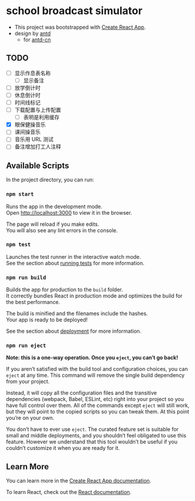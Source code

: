 # school broadcast simulator

- This project was bootstrapped with [Create React App](https://github.com/facebook/create-react-app).
- design by [antd](https://ant-design.antgroup.com/)
  - for [antd-cn](https://ant-design.antgroup.com/docs/react/introduce-cn)

## TODO

- [ ] 显示作息表名称
  - [ ] 显示备注
- [ ] 放学倒计时
- [ ] 休息倒计时
- [ ] 时间线标记
- [ ] 下载配置与上传配置
  - [ ] 表明是利用缓存
- [x] 眼保健操音乐
- [ ] 课间操音乐
- [ ] 音乐用 URL 测试
- [ ] 备注增加打工人注释

## Available Scripts

In the project directory, you can run:

### `npm start`

Runs the app in the development mode.\
Open [http://localhost:3000](http://localhost:3000) to view it in the browser.

The page will reload if you make edits.\
You will also see any lint errors in the console.

### `npm test`

Launches the test runner in the interactive watch mode.\
See the section about [running tests](https://facebook.github.io/create-react-app/docs/running-tests) for more information.

### `npm run build`

Builds the app for production to the `build` folder.\
It correctly bundles React in production mode and optimizes the build for the best performance.

The build is minified and the filenames include the hashes.\
Your app is ready to be deployed!

See the section about [deployment](https://facebook.github.io/create-react-app/docs/deployment) for more information.

### `npm run eject`

**Note: this is a one-way operation. Once you `eject`, you can’t go back!**

If you aren’t satisfied with the build tool and configuration choices, you can `eject` at any time. This command will remove the single build dependency from your project.

Instead, it will copy all the configuration files and the transitive dependencies (webpack, Babel, ESLint, etc) right into your project so you have full control over them. All of the commands except `eject` will still work, but they will point to the copied scripts so you can tweak them. At this point you’re on your own.

You don’t have to ever use `eject`. The curated feature set is suitable for small and middle deployments, and you shouldn’t feel obligated to use this feature. However we understand that this tool wouldn’t be useful if you couldn’t customize it when you are ready for it.

## Learn More

You can learn more in the [Create React App documentation](https://facebook.github.io/create-react-app/docs/getting-started).

To learn React, check out the [React documentation](https://reactjs.org/).
